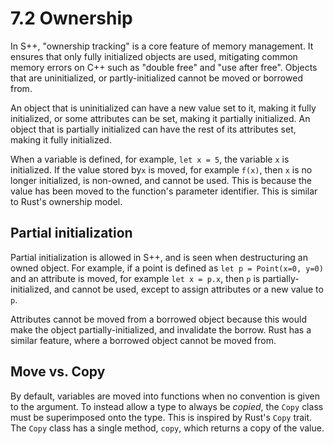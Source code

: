 # 7.2 Ownership

In S++, "ownership tracking" is a core feature of memory management. It ensures that only fully initialized objects are
used, mitigating common memory errors on C++ such as "double free" and "use after free". Objects that are uninitialized,
or partly-initialized cannot be moved or borrowed from.

An object that is uninitialized can have a new value set to it, making it fully initialized, or some attributes can be
set, making it partially initialized. An object that is partially initialized can have the rest of its attributes set,
making it fully initialized.

When a variable is defined, for example, `let x = 5`, the variable `x` is initialized. If the value stored by`x` is
moved, for example `f(x)`, then `x` is no longer initialized, is non-owned, and cannot be used. This is because the
value has been moved to the function's parameter identifier. This is similar to Rust's ownership model.

## Partial initialization

Partial initialization is allowed in S++, and is seen when destructuring an owned object. For example, if a point is
defined as `let p = Point(x=0, y=0)` and an attribute is moved, for example `let x = p.x`, then `p` is
partially-initialized, and cannot be used, except to assign attributes or a new value to `p`.

Attributes cannot be moved from a borrowed object because this would make the object partially-initialized, and
invalidate the borrow. Rust has a similar feature, where a borrowed object cannot be moved from.

## Move vs. Copy

By default, variables are moved into functions when no convention is given to the argument. To instead allow a type
to always be _copied_, the `Copy` class must be superimposed onto the type. This is inspired by Rust's `Copy` trait.
The `Copy` class has a single method, `copy`, which returns a copy of the value.
